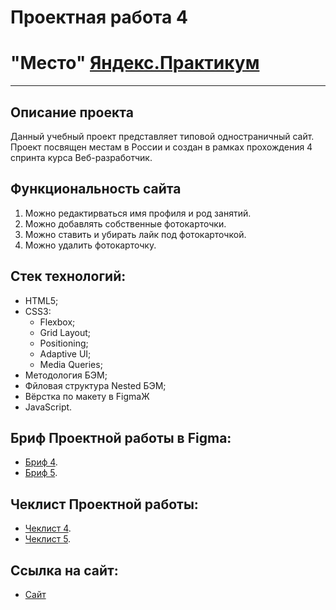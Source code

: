 # Проектная работа 4
# "Место" [Яндекс.Практикум](https://practicum.yandex.ru/)
---

## Описание проекта
Данный учебный проект представляет типовой одностраничный сайт.
Проект посвящен местам в России и создан в рамках прохождения 4 спринта курса Веб-разработчик.

## Функциональность сайта

1. Можно редактирваться имя профиля и род занятий.
2. Можно добавлять собственные фотокарточки.
3. Можно ставить и убирать лайк под фотокарточкой.
4. Можно удалить фотокарточку.

## Стек технологий:
- HTML5;
- CSS3:
  - Flexbox;
  - Grid Layout;
  - Positioning;
  - Adaptive UI;
  - Media Queries;
- Методология БЭМ;
- Фйловая структура Nested БЭМ;
- Вёрстка по макету в FigmaЖ
- JavaScript.

## Бриф Проектной работы в Figma:
- [Бриф 4](https://www.figma.com/file/2cn9N9jSkmxD84oJik7xL7/JavaScript.-Sprint-4?node-id=28212%3A326).
- [Бриф 5](https://www.figma.com/file/bjyvbKKJN2naO0ucURl2Z0/JavaScript.-Sprint-5?node-id=0%3A1).

## Чеклист Проектной работы:
- [Чеклист 4](https://code.s3.yandex.net/web-developer/checklists-pdf/new-program/checklist-4.pdf).
- [Чеклист 5](https://code.s3.yandex.net/web-developer/checklists-pdf/new-program/checklist-5.pdf).

## Ссылка на сайт:
- [Сайт](https://ezdovoymamont.github.io/mesto/)
